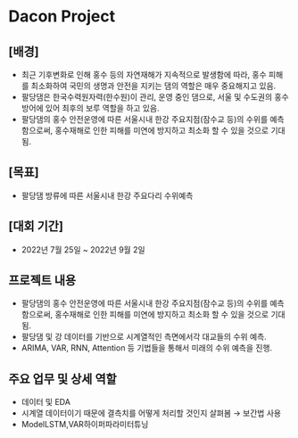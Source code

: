 # Dacon Project

## [배경]
- 최근 기후변화로 인해 홍수 등의 자연재해가 지속적으로 발생함에 따라, 홍수 피해를 최소화하여 국민의 생명과 안전을 지키는 댐의 역할은 매우 중요해지고 있음.
- 팔당댐은 한국수력원자력(한수원)이 관리, 운영 중인 댐으로, 서울 및 수도권의 홍수 방어에 있어 최후의 보루 역할을 하고 있음.
- 팔당댐의 홍수 안전운영에 따른 서울시내 한강 주요지점(잠수교 등)의 수위를 예측함으로써, 홍수재해로 인한 피해를 미연에 방지하고 최소화 할 수 있을 것으로 기대됨.

## [목표]
- 팔당댐 방류에 따른 서울시내 한강 주요다리 수위예측

## [대회 기간]
- 2022년 7월 25일 ~ 2022년 9월 2일

## 프로젝트 내용
- 팔당댐의 홍수 안전운영에 따른 서울시내 한강 주요지점(잠수교 등)의 수위를 예측함으로써, 홍수재해로 인한 피해를 미연에 방지하고 최소화 할 수 있을 것으로 기대됨.
- 팔당댐 및 강 데이터를 기반으로 시계열적인 측면에서각 대교들의 수위 예측.
- ARIMA, VAR, RNN, Attention 등 기법들을 통해서 미래의 수위 예측을 진행.

## 주요 업무 및 상세 역할
- 데이터 및 EDA
- 시계열 데이터이기 때문에 결측치를 어떻게 처리할 것인지 살펴봄 → 보간법 사용
- ModelLSTM,VAR하이퍼파라미터튜닝
